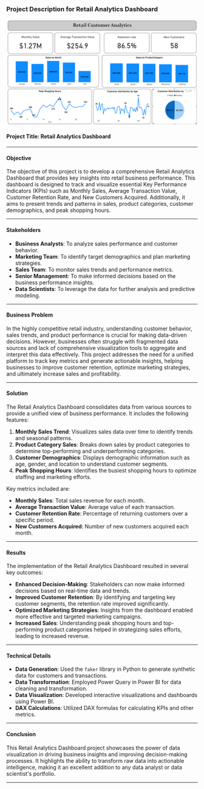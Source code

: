 ### Project Description for Retail Analytics Dashboard
![Retail Dashboard](retail_dashboard.png)
#### Project Title: Retail Analytics Dashboard

---

#### Objective

The objective of this project is to develop a comprehensive Retail Analytics Dashboard that provides key insights into retail business performance. This dashboard is designed to track and visualize essential Key Performance Indicators (KPIs) such as Monthly Sales, Average Transaction Value, Customer Retention Rate, and New Customers Acquired. Additionally, it aims to present trends and patterns in sales, product categories, customer demographics, and peak shopping hours.

---

#### Stakeholders

- **Business Analysts**: To analyze sales performance and customer behavior.
- **Marketing Team**: To identify target demographics and plan marketing strategies.
- **Sales Team**: To monitor sales trends and performance metrics.
- **Senior Management**: To make informed decisions based on the business performance insights.
- **Data Scientists**: To leverage the data for further analysis and predictive modeling.

---

#### Business Problem

In the highly competitive retail industry, understanding customer behavior, sales trends, and product performance is crucial for making data-driven decisions. However, businesses often struggle with fragmented data sources and lack of comprehensive visualization tools to aggregate and interpret this data effectively. This project addresses the need for a unified platform to track key metrics and generate actionable insights, helping businesses to improve customer retention, optimize marketing strategies, and ultimately increase sales and profitability.

---

#### Solution

The Retail Analytics Dashboard consolidates data from various sources to provide a unified view of business performance. It includes the following features:

1. **Monthly Sales Trend**: Visualizes sales data over time to identify trends and seasonal patterns.
2. **Product Category Sales**: Breaks down sales by product categories to determine top-performing and underperforming categories.
3. **Customer Demographics**: Displays demographic information such as age, gender, and location to understand customer segments.
4. **Peak Shopping Hours**: Identifies the busiest shopping hours to optimize staffing and marketing efforts.

Key metrics included are:
- **Monthly Sales**: Total sales revenue for each month.
- **Average Transaction Value**: Average value of each transaction.
- **Customer Retention Rate**: Percentage of returning customers over a specific period.
- **New Customers Acquired**: Number of new customers acquired each month.

---

#### Results

The implementation of the Retail Analytics Dashboard resulted in several key outcomes:
- **Enhanced Decision-Making**: Stakeholders can now make informed decisions based on real-time data and trends.
- **Improved Customer Retention**: By identifying and targeting key customer segments, the retention rate improved significantly.
- **Optimized Marketing Strategies**: Insights from the dashboard enabled more effective and targeted marketing campaigns.
- **Increased Sales**: Understanding peak shopping hours and top-performing product categories helped in strategizing sales efforts, leading to increased revenue.

---

#### Technical Details

- **Data Generation**: Used the `faker` library in Python to generate synthetic data for customers and transactions.
- **Data Transformation**: Employed Power Query in Power BI for data cleaning and transformation.
- **Data Visualization**: Developed interactive visualizations and dashboards using Power BI.
- **DAX Calculations**: Utilized DAX formulas for calculating KPIs and other metrics.

---


#### Conclusion

This Retail Analytics Dashboard project showcases the power of data visualization in driving business insights and improving decision-making processes. It highlights the ability to transform raw data into actionable intelligence, making it an excellent addition to any data analyst or data scientist's portfolio.

---

